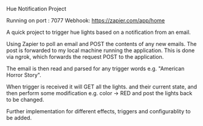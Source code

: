 Hue Notification Project

Running on port : 7077
Webhook: https://zapier.com/app/home

A quick project to trigger hue lights based on a notification from an email.

Using Zapier to poll an email and POST the contents of any new emails. The post is forwarded to my local machine running the application.
This is done via ngrok, which forwards the request POST to the application.

The email is then read and parsed for any trigger words e.g. "American Horror Story".

When trigger is received it will GET all the lights.
and their current state, and then perform some modification e.g. color -> RED and post the lights back to be changed.

Further implementation for different effects, triggers and configurablity to be added.
